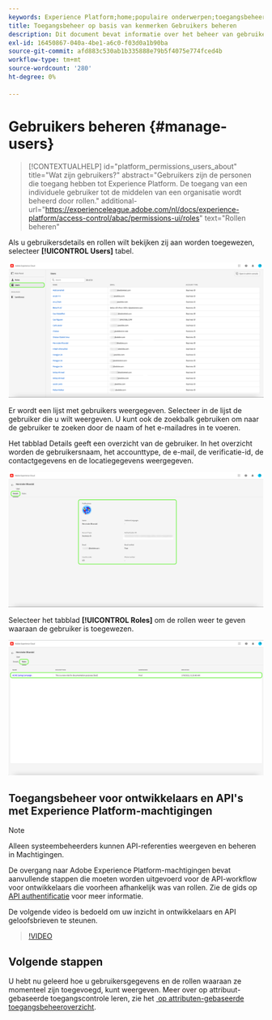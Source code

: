 ```yaml
---
keywords: Experience Platform;home;populaire onderwerpen;toegangsbeheer;op attributen-gebaseerd toegangsbeheer;ABAC
title: Toegangsbeheer op basis van kenmerken Gebruikers beheren
description: Dit document bevat informatie over het beheer van gebruikers en gebruikersgroepen via de machtigingsinterface in Adobe Experience Cloud
exl-id: 16450867-040a-4be1-a6c0-f03d0a1b90ba
source-git-commit: afd883c530ab1b335888e79b5f4075e774fced4b
workflow-type: tm+mt
source-wordcount: '280'
ht-degree: 0%

---
```


# Gebruikers beheren {#manage-users}

>[!CONTEXTUALHELP]
>id="platform_permissions_users_about"
>title="Wat zijn gebruikers?"
>abstract="Gebruikers zijn de personen die toegang hebben tot Experience Platform. De toegang van een individuele gebruiker tot de middelen van een organisatie wordt beheerd door rollen."
>additional-url="https://experienceleague.adobe.com/nl/docs/experience-platform/access-control/abac/permissions-ui/roles" text="Rollen beheren"

Als u gebruikersdetails en rollen wilt bekijken zij aan worden toegewezen, selecteer **[!UICONTROL Users]** tabel.

![&#x200B; pagina van Gebruikers die met het [!UICONTROL Users] wordt getoond lusje wordt benadrukt.](../../images/flac-ui/flac-users-tab.png)

Er wordt een lijst met gebruikers weergegeven. Selecteer in de lijst de gebruiker die u wilt weergeven. U kunt ook de zoekbalk gebruiken om naar de gebruiker te zoeken door de naam of het e-mailadres in te voeren.

Het tabblad Details geeft een overzicht van de gebruiker. In het overzicht worden de gebruikersnaam, het accounttype, de e-mail, de verificatie-id, de contactgegevens en de locatiegegevens weergegeven.

![&#x200B; pagina van de Details van de Gebruiker met [!UICONTROL Details] tabel en het benadrukte gebruikersprofiel.](../../images/flac-ui/flac-users-details.png)

Selecteer het tabblad **[!UICONTROL Roles]** om de rollen weer te geven waaraan de gebruiker is toegewezen.

![&#x200B; pagina van Rollen die met de [!UICONTROL Roles] wordt getoond lusje en rol benadrukte.](../../images/flac-ui/flac-users-roles.png)

## Toegangsbeheer voor ontwikkelaars en API&#39;s met Experience Platform-machtigingen

>[!NOTE]
>
>Alleen systeembeheerders kunnen API-referenties weergeven en beheren in Machtigingen.

De overgang naar Adobe Experience Platform-machtigingen bevat aanvullende stappen die moeten worden uitgevoerd voor de API-workflow voor ontwikkelaars die voorheen afhankelijk was van rollen. Zie de gids op [&#x200B; API authentificatie &#x200B;](../../../landing/api-authentication.md) voor meer informatie.

De volgende video is bedoeld om uw inzicht in ontwikkelaars en API geloofsbrieven te steunen.

>[!VIDEO](https://video.tv.adobe.com/v/3446404/?learn=on&captions=dut)

## Volgende stappen

U hebt nu geleerd hoe u gebruikersgegevens en de rollen waaraan ze momenteel zijn toegevoegd, kunt weergeven. Meer over op attribuut-gebaseerde toegangscontrole leren, zie het [&#x200B; op attributen-gebaseerde toegangsbeheeroverzicht &#x200B;](../overview.md).
